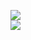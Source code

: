 [![](https://img.shields.io/badge/Made%20With-Github%20Spray-lightgrey.svg?style=for-the-badge&logo=github)](https://github.com/Annihil/github-spray#3916)  
[![](https://i.imgur.com/2DrTn0Z.gif)](https://github.com/Annihil/github-spray)